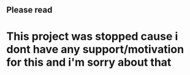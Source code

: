 ## Please read

# This project was stopped cause i dont have any support/motivation for this and i'm sorry about that
